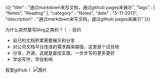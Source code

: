 {{{
  "title" : "通过markdown来写文档，通过github pages来展示",
  "tags" : [ "Notes", "Reading" ],
  "category" : "Notes",
  "date" : "5-11-2013",
  "description" : "通过markdown来写文档，通过github pages来展示"
}}}

为什么突然要写blog之类的？！ - 目的

* 自己的文档积累需要展示和分享
* 对公司文档平台改进的需求越来越强，这里是个试验地
* 分享，开源，这就是最佳实践，一步步写的更多更好
* 学会写作，学会影响

我爱github！ ![图片](http://ghlndsl.github.com/images/github.gif "Logo")